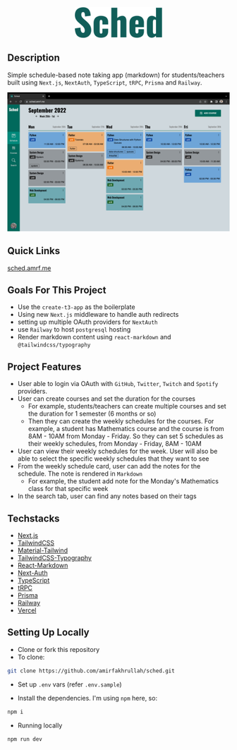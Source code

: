 <div align="center">
  <img src="./public/sched-readme.png" alt="sched-logo-readme" height="70" />
</div>

## Description

Simple schedule-based note taking app (markdown) for students/teachers built using `Next.js`, `NextAuth`, `TypeScript`, `tRPC`, `Prisma` and `Railway`.

![sched](./public/sched-min.png)

## Quick Links

[sched.amrf.me](https://sched.amrf.me)

## Goals For This Project

- Use the `create-t3-app` as the boilerplate
- Using new `Next.js` middleware to handle auth redirects
- setting up multiple OAuth providers for `NextAuth`
- use `Railway` to host `postgresql` hosting
- Render markdown content using `react-markdown` and `@tailwindcss/typography`

## Project Features

- User able to login via OAuth with `GitHub`, `Twitter`, `Twitch` and `Spotify` providers.
- User can create courses and set the duration for the courses
  - For example, students/teachers can create multiple courses and set the duration for 1 semester (6 months or so)
  - Then they can create the weekly schedules for the courses. For example, a student has Mathematics course and the course is from 8AM - 10AM from Monday - Friday. So they can set 5 schedules as their weekly schedules, from Monday - Friday, 8AM - 10AM
- User can view their weekly schedules for the week. User will also be able to select the specific weekly schedules that they want to see
- From the weekly schedule card, user can add the notes for the schedule. The note is rendered in `Markdown`
  - For example, the student add note for the Monday's Mathematics class for that specific week
- In the search tab, user can find any notes based on their tags

## Techstacks

- [Next.js](https://nextjs.org/)
- [TailwindCSS](https://tailwindcss.com/)
- [Material-Tailwind](https://www.material-tailwind.com/)
- [TailwindCSS-Typography](https://tailwindcss.com/docs/typography-plugin)
- [React-Markdown](https://github.com/remarkjs/react-markdown)
- [Next-Auth](https://next-auth.js.org/)
- [TypeScript](https://www.typescriptlang.org/)
- [tRPC](https://trpc.io/)
- [Prisma](https://www.prisma.io/)
- [Railway](https://railway.app/)
- [Vercel](https://vercel.com/)

## Setting Up Locally

- Clone or fork this repository
- To clone:

```bash
git clone https://github.com/amirfakhrullah/sched.git
```

- Set up `.env` vars (refer `.env.sample`)

- Install the dependencies. I'm using `npm` here, so:
```bash
npm i
```

- Running locally
```bash
npm run dev
```